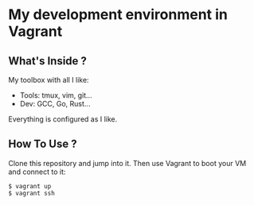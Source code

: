# My development environment in Vagrant

## What's Inside ?

My toolbox with all I like:
- Tools: tmux, vim, git...
- Dev: GCC, Go, Rust...

Everything is configured as I like.

## How To Use ?

Clone this repository and jump into it. Then use Vagrant to boot your VM and
connect to it:

```
$ vagrant up
$ vagrant ssh
```
